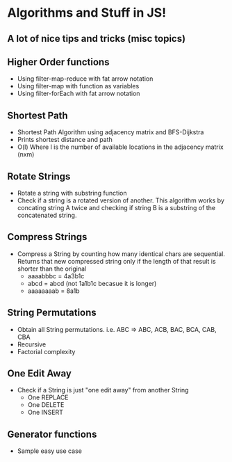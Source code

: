# Algorithms and Stuff in JS!

## A lot of nice tips and tricks (misc topics)

## Higher Order functions
- Using filter-map-reduce with fat arrow notation
- Using filter-map with function as variables
- Using filter-forEach with fat arrow notation

## Shortest Path
- Shortest Path Algorithm using adjacency matrix and BFS-Dijkstra
- Prints shortest distance and path
- O(l) Where l is the number of available locations in the adjacency matrix (nxm)

## Rotate Strings
- Rotate a string with substring function
- Check if a string is a rotated version of another. This algorithm works by
concating string A twice and checking if string B is a substring of the concatenated string.

## Compress Strings
- Compress a String by counting how many identical chars are sequential. Returns
that new compressed string only if the length of that result is shorter than the
original
  - aaaabbbc = 4a3b1c
  - abcd = abcd (not 1a1b1c becasue it is longer)
  - aaaaaaaab = 8a1b

## String Permutations
- Obtain all String permutations. i.e. ABC => ABC, ACB, BAC, BCA, CAB, CBA
- Recursive
- Factorial complexity

## One Edit Away
- Check if a String is just "one edit away" from another String
  - One REPLACE
  - One DELETE
  - One INSERT

## Generator functions
- Sample easy use case
